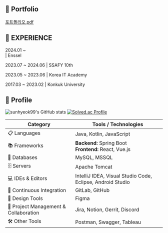## 📌 Portfolio

[포트폴리오.pdf](https://github.com/user-attachments/files/17608015/default.pdf)



## 📌 EXPERIENCE

2024.01 ~ <br>        | Enssel 

2023.07 ~ 2024.06 | SSAFY 10th

2023.05 ~ 2023.06 | Korea IT Academy

2017.03 ~ 2023.02 | Konkuk University



## 📌 Profile

![sunhyeok99's GitHub stats](https://github-readme-stats.vercel.app/api?username=sunhyeok99&show_icons=true&theme=radical)
[![Solved.ac Profile](http://mazassumnida.wtf/api/generate_badge?boj=kkn1312)](https://solved.ac/kkn1312)


<table>
  <thead>
    <tr>
      <th>Category</th>
      <th>Tools / Technologies</th>
    </tr>
  </thead>
  <tbody>
    <tr>
      <td>📋 Languages</td>
      <td>Java, Kotlin, JavaScript</td>
    </tr>
    <tr>
      <td>📚 Frameworks</td>
      <td>
        <strong>Backend:</strong> Spring Boot<br>
        <strong>Frontend:</strong> React, Vue.js<br>
      </td>
    </tr>
    <tr>
      <td>💾 Databases</td>
      <td>MySQL, MSSQL</td>
    </tr>
    <tr>
      <td>🗄️ Servers</td>
      <td>Apache Tomcat</td>
    </tr>
    <tr>
      <td>💻 IDEs & Editors</td>
      <td>IntelliJ IDEA, Visual Studio Code, Eclipse, Android Studio</td>
    </tr>
    <tr>
      <td>🔬 Continuous Integration</td>
      <td>GitLab, GitHub</td>
    </tr>
    <tr>
      <td>🎨 Design Tools</td>
      <td>Figma</td>
    </tr>
    <tr>
      <td>🥅 Project Management & Collaboration</td>
      <td>Jira, Notion, Gerrit, Discord</td>
    </tr>
    <tr>
      <td>🛠️ Other Tools</td>
      <td>Postman, Swagger, Tableau</td>
    </tr>
  </tbody>
</table>

